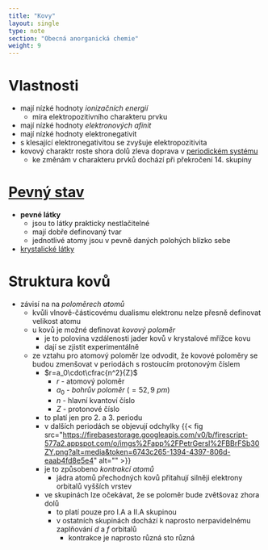 ```yaml
---
title: "Kovy"
layout: single
type: note
section: "Obecná anorganická chemie"
weight: 9
---
```

# Vlastnosti
- mají nízké hodnoty _ionizačních energií_
    - míra elektropozitivního charakteru prvku
- mají nízké hodnoty _elektronových afinit_
- mají nízké hodnoty elektronegativit
- s klesající elektronegativitou se zvyšuje elektropozitivita
- kovový charaktr roste shora dolů zleva doprava v [periodickém systému](/notes/research/chemistry/inorganic-chemistry/periodic-table/periodic-table-of-elements)
    - ke změnám v charakteru prvků dochází při překročení 14. skupiny
# [Pevný stav](/notes/research/chemistry/general-chemistry/chemical-bonds/chemical-bonds-in-solid-substances)
- **pevné látky**
    - jsou to látky prakticky nestlačitelné
    - mají dobře definovaný tvar
    - jednotlivé atomy jsou v pevně daných polohých blízko sebe
- [krystalické látky](/notes/research/chemistry/general-chemistry/chemical-bonds/crystals)
# Struktura kovů
- závisí na na _poloměrech atomů_
    - kvůli vlnově-částicovému dualismu elektronu nelze přesně definovat velikost atomu
    - u kovů je možné definovat _kovový poloměr_
        - je to polovina vzdálenosti jader kovů v krystalové mřížce kovu
        - dají se zjistit experimentálně
    - ze vztahu pro atomový poloměr lze odvodit, že kovové poloměry se budou zmenšovat v periodách s rostoucím protonovým číslem
        - $r=a_0\cdot\cfrac{n^2}{Z}$
            - $r$ - atomový poloměr
            - $a_0$ - _bohrův poloměr_ ($=52,9\ pm$)
            - $n$ - hlavní kvantoví číslo
            - $Z$ - protonové číslo
        - to platí jen pro 2. a 3. periodu
        - v dalších periodách se objevují odchylky
            {{< fig src="https://firebasestorage.googleapis.com/v0/b/firescript-577a2.appspot.com/o/imgs%2Fapp%2FPetrGersl%2FBBrFSb30ZY.png?alt=media&token=6743c265-1394-4397-806d-eaab4fd8e5e4" alt="" >}}
        - je to způsobeno _kontrakcí atomů_
            - jádra atomů přechodných kovů přitahují silněji elektrony orbitalů vyšších vrstev
        - ve skupinách lze očekávat, že se poloměr bude zvětšovaz zhora dolů
            - to platí pouze pro I.A a II.A skupinou
            - v ostatních skupinách dochází k naprosto nerpavidelnému zaplňování $d$ a $f$ orbitalů
                - kontrakce je naprosto různá
sto různá

